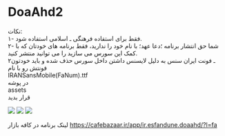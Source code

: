 # DoaAhd2
نکات:
<br>
۱- فقط برای استفاده فرهنگی ـ اسلامی استفاده شود.
<br>
۲- شما حق انتشار برنامه ؛دعا عهد؛ با نام خود را ندارید، فقط برنامه های خودتان که با کمک این سورس می سازید را می توانید منتشر کنید.
<br>
۲ـ فونت ایران سنس به دلیل لایسنس داشتن داخل سورس حذف شده و باید خودتون فونتش رو با نام
<br>
IRANSansMobile(FaNum).ttf
<br>
در پوشه
<br>
assets
<br>
قرار بدید

<img src="https://s.cafebazaar.ir/1/upload/screenshot/ir.esfandune.doaahd1.jpg"/>
<img src="https://s.cafebazaar.ir/1/upload/screenshot/ir.esfandune.doaahd2.jpg"/>
<img src="https://s.cafebazaar.ir/1/upload/screenshot/ir.esfandune.doaahd3.jpg"/>


لینک برنامه در کافه بازار
https://cafebazaar.ir/app/ir.esfandune.doaahd/?l=fa
